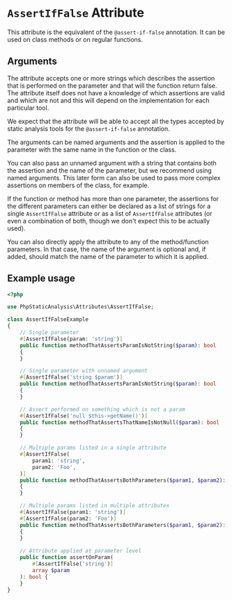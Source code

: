 # `AssertIfFalse` Attribute

This attribute is the equivalent of the `@assert-if-false` annotation. It can be used on class methods or on regular functions.

## Arguments

The attribute accepts one or more strings which describes the assertion that is performed on the parameter and that will the function return false. The attribute itself does not have a knowledge of which assertions are valid and which are not and this will depend on the implementation for each particular tool.

We expect that the attribute will be able to accept all the types accepted by static analysis tools for the `@assert-if-false` annotation.

The arguments can be named arguments and the assertion is applied to the parameter with the same name in the function or the class.

You can also pass an unnamed argument with a string that contains both the assertion and the name of the parameter, but we recommend using named arguments. This later form can also be used to pass more complex assertions on members of the class, for example.

If the function or method has more than one parameter, the assertions for the different parameters can either be declared as a list of strings for a single `AssertIfFalse` attribute or as a list of `AssertIfFalse` attributes (or even a combination of both, though we don't expect this to be actually used).

You can also directly apply the attribute to any of the method/function parameters. In that case, the name of the argument is optional and, if added, should match the name of the parameter to which it is applied.

## Example usage

```php
<?php

use PhpStaticAnalysis\Attributes\AssertIfFalse;

class AssertIfFalseExample
{
    // Single parameter
    #[AssertIfFalse(param: 'string')]
    public function methodThatAssertsParamIsNotString($param): bool
    {
    }

    // Single parameter with unnamed argument
    #[AssertIfFalse('string $param')]
    public function methodThatAssertsParamIsNotString($param): bool
    {
    }

    // Assert performed on something which is not a param
    #[AssertIfFalse('null $this->getName()')]
    public function methodThatAssertsThatNameIsNotNull($param): bool
    {
    }

    // Multiple params listed in a single attribute
    #[AssertIfFalse(
        param1: 'string',
        param2: 'Foo',
    )]
    public function methodThatAssertsBothParameters($param1, $param2): bool
    {
    }

    // Multiple params listed in multiple attributes
    #[AssertIfFalse(param1: 'string')]
    #[AssertIfFalse(param2: 'Foo')]
    public function methodThatAssertsBothParameters($param1, $param2): bool
    {
    }
    
    // Attribute applied at parameter level
    public function assertOnParam(
        #[AssertIfFalse('string')]
        array $param
    ): bool {
    }
}
```
